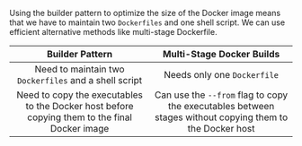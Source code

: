 Using the builder pattern to optimize the size of the Docker image
means that we have to maintain two `Dockerfiles` and one shell script.
We can use efficient alternative methods like multi-stage Dockerfile.

| Builder Pattern | Multi-Stage Docker Builds |
|    :---:   |   :----:    |
| Need to maintain two `Dockerfiles` and a shell script | Needs only one `Dockerfile`|
| Need to copy the executables to the Docker host before<br />copying them to the final Docker image | Can use the `--from` flag to copy the executables between<br />stages without copying them to the Docker host|
